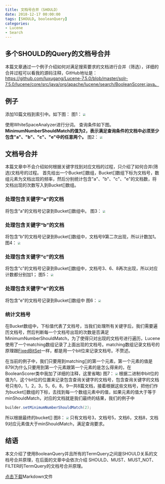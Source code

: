 ```yaml
---
title: 文档号合并（SHOULD）
date: 2018-12-17 00:00:00
tags: [SHOULD, booleanQuery]
categories:
- Lucene
- Search
---
```


## 多个SHOULD的Query的文档号合并
本篇文章通过一个例子介绍如何对满足搜索要求的文档进行合并（筛选），详细的合并过程可以看我的源码注释，GitHub地址是： https://github.com/luxugang/Lucene-7.5.0/blob/master/solr-7.5.0/lucene/core/src/java/org/apache/lucene/search/BooleanScorer.java。
## 例子
添加10篇文档到索引中。如下图：
图1：
<img src="http://www.amazingkoala.com.cn/uploads/lucene/Search/多个SHOULD文档号合并/1.png" style="zoom:50%">

使用WhiteSpaceAnalyzer进行分词。
查询条件如下图。**MinimumNumberShouldMatch的值为2，表示满足查询条件的文档中必须至少包含"a"、"b"、"c"、"e"中的任意两个。**
图2：
<img src="http://www.amazingkoala.com.cn/uploads/lucene/Search/多个SHOULD文档号合并/2.png" style="zoom:50%">

## 文档号合并
本篇文章中不会介绍如何根据关键字找到对应文档的过程，只介绍了如何合并(筛选)文档号的过程。
首先给出一个Bucket[]数组，Bucket[]数组下标为文档号，数组元素为文档出现的频率，然后分别统计包含"a"、"b"、"c"、"e"的文档数，将文档出现的次数写入到Bucket[]数组。

### 处理包含关键字“a”的文档
将包含“a”的文档号记录到Bucket[]数组中。
图3：
<img src="http://www.amazingkoala.com.cn/uploads/lucene/Search/多个SHOULD文档号合并/3.png" style="zoom:50%">

### 处理包含关键字“b”的文档
将包含“b”的文档号记录到Bucket[]数组中，文档号9第二次出现，所以计数加1。
图4：
<img src="http://www.amazingkoala.com.cn/uploads/lucene/Search/多个SHOULD文档号合并/4.png" style="zoom:50%">

### 处理包含关键字“c”的文档
将包含“c”的文档号记录到Bucket[]数组中，文档号3、6、8再次出现，所以对应计数都分别加1；
图5：
<img src="http://www.amazingkoala.com.cn/uploads/lucene/Search/多个SHOULD文档号合并/5.png" style="zoom:50%">

### 处理包含关键字“e”的文档
将包含“e”的文档号记录到Bucket[]数组中
图6：
<img src="http://www.amazingkoala.com.cn/uploads/lucene/Search/多个SHOULD文档号合并/6.png" style="zoom:50%">

### 统计文档号
在Bucket数组中，下标值代表了文档号，当我们处理所有关键字后，我们需要遍历文档号，然后判断每一个文档号出现的次数是否满足MinimumNumberShouldMatch，为了使得只对出现的文档号进行遍历，Lucene使用了一个matching数组记录了上面出现的文档号。matching数组记录文档号的原理跟[FixedBitSet](http://www.amazingkoala.com.cn/Lucene/gongjulei/2019/0404/45.html)一样，都是用一个bit位来记录文档号。不赘述。

在当前的例子中，我们只要用到matching[]的第一个元素，第一个元素的值是879(为什么只要用到第一个元素跟第一个元素的是怎么得来的，在BooleanScorer类中我加了详细的注释，这里省略)
图7：
<img src="http://www.amazingkoala.com.cn/uploads/lucene/Search/多个SHOULD文档号合并/7.png" style="zoom:50%">
根据二进制中bit位的值为1，这个bit位的位置来记录包含查询关键字的文档号，包含查询关键字的文档号只有0，1，2，3，5，6，8，9一共8篇文档，接着根据这些文档号，把他们作为bucket[]数组的下标，去找到每一个数组元素中的值，如果元素的值大于等于minShouldMatch，对应的文档就是我们最终的结果，我们的例子中

```java
builder.setMinimumNumberShouldMatch(2);
```
所以根据最终的bucket[]
图8：
<img src="http://www.amazingkoala.com.cn/uploads/lucene/Search/多个SHOULD文档号合并/8.png" style="zoom:50%">
只有文档号3，文档号5，文档6，文档8，文档9对应元素值大于minShouldMatch，满足查询要求。

## 结语
本文介绍了使用BooleanQuery并且所有的TermQuery之间是SHOULD关系的文档号合并原理，在后面的文章中会依次介绍 SHOULD、MUST、MUST_NOT、FILTER的TermQuery的文档号合并原理。

[点击下载](http://www.amazingkoala.com.cn/attachment/Lucene/Search/%E5%A4%9A%E4%B8%AASHOULD%E6%96%87%E6%A1%A3%E5%8F%B7%E5%90%88%E5%B9%B6/%E5%A4%9A%E4%B8%AASHOULD%E6%96%87%E6%A1%A3%E5%8F%B7%E5%90%88%E5%B9%B6.zip)Markdown文件







